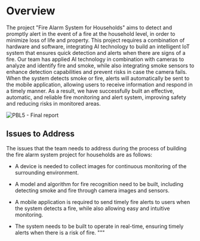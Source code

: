 # Overview

The project "Fire Alarm System for Households" aims to detect and promptly alert in the event of a fire at the household level, in order to minimize loss of life and property. This project requires a combination of hardware and software, integrating AI technology to build an intelligent IoT system that ensures quick detection and alerts when there are signs of a fire. Our team has applied AI technology in combination with cameras to analyze and identify fire and smoke, while also integrating smoke sensors to enhance detection capabilities and prevent risks in case the camera fails. When the system detects smoke or fire, alerts will automatically be sent to the mobile application, allowing users to receive information and respond in a timely manner. As a result, we have successfully built an effective, automatic, and reliable fire monitoring and alert system, improving safety and reducing risks in monitored areas.

![PBL5 - Final report](https://github.com/thanhNgan13/PBL5/assets/89728233/85dc5260-67e0-4f9a-9d71-a3cfe7a20b90)


## Issues to Address

The issues that the team needs to address during the process of building the fire alarm system project for households are as follows:

- A device is needed to collect images for continuous monitoring of the surrounding environment.
- A model and algorithm for fire recognition need to be built, including detecting smoke and fire through camera images and sensors.
- A mobile application is required to send timely fire alerts to users when the system detects a fire, while also allowing easy and intuitive monitoring.

- The system needs to be built to operate in real-time, ensuring timely alerts when there is a risk of fire.
"""
